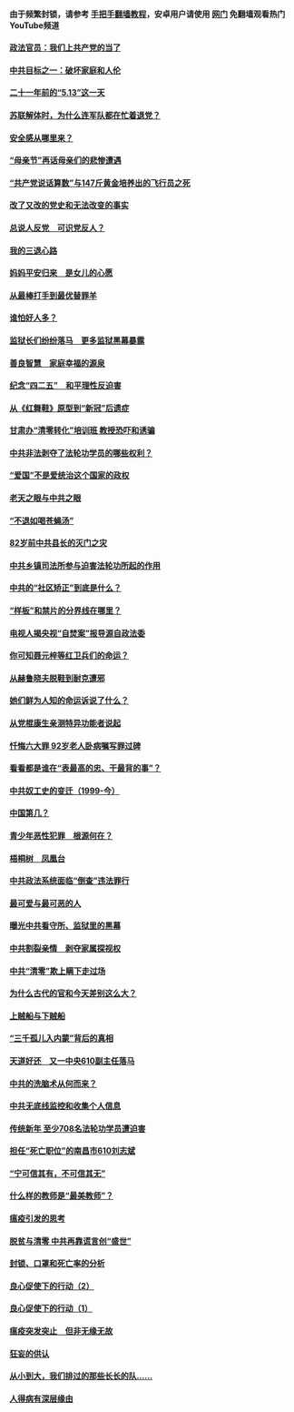 #### 由于频繁封锁，请参考 [手把手翻墙教程](https://github.com/gfw-breaker/guides/wiki/)，安卓用户请使用 [网门](https://github.com/gfw-breaker/nogfw/blob/master/dl.md?t=05211201) 免翻墙观看热门YouTube频道 

#### [政法官员：我们上共产党的当了](../pages/19/425351.md?t=05211201) 

#### [中共目标之一：破坏家庭和人伦](../pages/19/424454.md?t=05211201) 

#### [二十一年前的“5.13”这一天](../pages/19/424814.md?t=05211201) 

#### [苏联解体时，为什么连军队都在忙着退党？](../pages/19/424335.md?t=05211201) 

#### [安全感从哪里来？](../pages/19/424336.md?t=05211201) 

#### [“母亲节”再话母亲们的悲惨遭遇](../pages/19/424234.md?t=05211201) 

#### [“共产党说话算数”与147斤黄金培养出的飞行员之死](../pages/19/424115.md?t=05211201) 

#### [改了又改的党史和无法改变的事实](../pages/19/424037.md?t=05211201) 

#### [总说人反党　可识党反人？](../pages/19/423820.md?t=05211201) 

#### [我的三退心路](../pages/19/423876.md?t=05211201) 

#### [妈妈平安归来　是女儿的心愿](../pages/19/423947.md?t=05211201) 

#### [从最棒打手到最优替罪羊](../pages/19/423819.md?t=05211201) 

#### [谁怕好人多？](../pages/19/423774.md?t=05211201) 

#### [监狱长们纷纷落马　更多监狱黑幕暴露](../pages/19/423787.md?t=05211201) 

#### [善良智慧　家庭幸福的源泉](../pages/19/423632.md?t=05211201) 

#### [纪念“四二五”　和平理性反迫害](../pages/19/423660.md?t=05211201) 

#### [从《红舞鞋》原型到“新冠”后遗症](../pages/19/423509.md?t=05211201) 

#### [甘肃办“清零转化”培训班 教授恐吓和诱骗](../pages/19/423498.md?t=05211201) 

#### [中共非法剥夺了法轮功学员的哪些权利？](../pages/19/423392.md?t=05211201) 

#### [“爱国”不是爱统治这个国家的政权](../pages/19/423029.md?t=05211201) 

#### [老天之眼与中共之眼](../pages/19/423378.md?t=05211201) 

#### [“不退如喝苍蝇汤”](../pages/19/423287.md?t=05211201) 

#### [82岁前中共县长的灭门之灾](../pages/19/423055.md?t=05211201) 

#### [中共乡镇司法所参与迫害法轮功所起的作用](../pages/19/423064.md?t=05211201) 

#### [中共的“社区矫正”到底是什么？](../pages/19/422870.md?t=05211201) 

#### [“样板”和禁片的分界线在哪里？](../pages/19/422704.md?t=05211201) 

#### [电视人揭央视“自焚案”报导源自政法委](../pages/19/422770.md?t=05211201) 

#### [你可知聂元梓等红卫兵们的命运？](../pages/19/422848.md?t=05211201) 

#### [从赫鲁晓夫脱鞋到耐克遭邪](../pages/19/422826.md?t=05211201) 

#### [她们鲜为人知的命运诉说了什么？](../pages/19/422754.md?t=05211201) 

#### [从党棍康生亲测特异功能者说起](../pages/19/422657.md?t=05211201) 

#### [忏悔六大罪 92岁老人卧病嘱写罪过碑](../pages/19/422750.md?t=05211201) 

#### [看看都是谁在“表最高的忠、干最背的事”？](../pages/19/422703.md?t=05211201) 

#### [中共奴工史的变迁（1999-今）](../pages/19/422656.md?t=05211201) 

#### [中国第几？](../pages/19/422496.md?t=05211201) 

#### [青少年恶性犯罪　根源何在？](../pages/19/422449.md?t=05211201) 

#### [梧桐树　凤凰台](../pages/19/422442.md?t=05211201) 

#### [中共政法系统面临“倒查”违法罪行](../pages/19/422497.md?t=05211201) 

#### [最可爱与最可恶的人](../pages/19/422448.md?t=05211201) 

#### [曝光中共看守所、监狱里的黑幕](../pages/19/422390.md?t=05211201) 

#### [中共割裂亲情　剥夺家属探视权](../pages/19/422364.md?t=05211201) 

#### [中共“清零”欺上瞒下走过场](../pages/19/422306.md?t=05211201) 

#### [为什么古代的官和今天差别这么大？](../pages/19/422228.md?t=05211201) 

#### [上贼船与下贼船](../pages/19/422276.md?t=05211201) 

#### [“三千孤儿入内蒙”背后的真相](../pages/19/422229.md?t=05211201) 

#### [天道好还　又一中央610副主任落马](../pages/19/422155.md?t=05211201) 

#### [中共的洗脑术从何而来？](../pages/19/422154.md?t=05211201) 

#### [中共无底线监控和收集个人信息](../pages/19/422039.md?t=05211201) 

#### [传统新年 至少708名法轮功学员遭迫害](../pages/19/421946.md?t=05211201) 

#### [担任“死亡职位”的南昌市610刘志斌](../pages/19/421957.md?t=05211201) 

#### [“宁可信其有，不可信其无”](../pages/19/421691.md?t=05211201) 

#### [什么样的教师是“最美教师”？](../pages/19/421755.md?t=05211201) 

#### [瘟疫引发的思考](../pages/19/421594.md?t=05211201) 

#### [脱贫与清零 中共再靠谎言创“盛世”](../pages/19/421590.md?t=05211201) 

#### [封锁、口罩和死亡率的分析](../pages/19/421495.md?t=05211201) 

#### [良心促使下的行动（2）](../pages/19/421361.md?t=05211201) 

#### [良心促使下的行动（1）](../pages/19/421302.md?t=05211201) 

#### [瘟疫突发突止　但非无缘无故](../pages/19/421281.md?t=05211201) 

#### [狂妄的供认](../pages/19/421199.md?t=05211201) 

#### [从小到大，我们排过的那些长长的队……](../pages/19/421243.md?t=05211201) 

#### [人得病有深层缘由](../pages/19/420864.md?t=05211201) 

